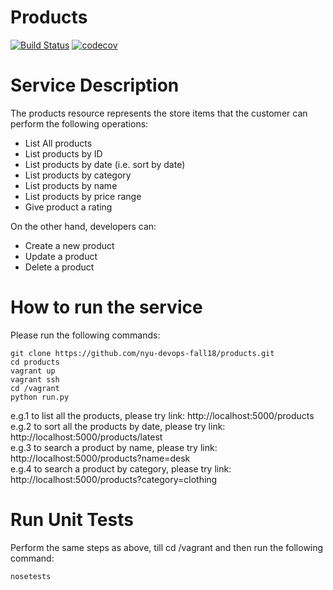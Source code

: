 # Products
[![Build Status](https://travis-ci.org/nyu-devops-fall18/products.svg?branch=master)](https://travis-ci.org/nyu-devops-fall18/products)
[![codecov](https://codecov.io/gh/nyu-devops-fall18/products/branch/master/graph/badge.svg)](https://codecov.io/gh/nyu-devops-fall18/products)

# Service Description
The products resource represents the store items that the customer can perform the following operations: 
* List All products
* List products by ID
* List products by date (i.e. sort by date)
* List products by category
* List products by name
* List products by price range
* Give product a rating

On the other hand, developers can:
* Create a new product
* Update a product
* Delete a product

# How to run the service
Please run the following commands:
```
git clone https://github.com/nyu-devops-fall18/products.git  
cd products     
vagrant up
vagrant ssh
cd /vagrant
python run.py   
```
e.g.1 to list all the products, please try link: http://localhost:5000/products <br>
e.g.2 to sort all the products by date, please try link: http://localhost:5000/products/latest <br>
e.g.3 to search a product by name, please try link: http://localhost:5000/products?name=desk <br>
e.g.4 to search a product by category, please try link: http://localhost:5000/products?category=clothing <br>

# Run Unit Tests
Perform the same steps as above, till cd /vagrant and then run the following command:
```
nosetests
```
